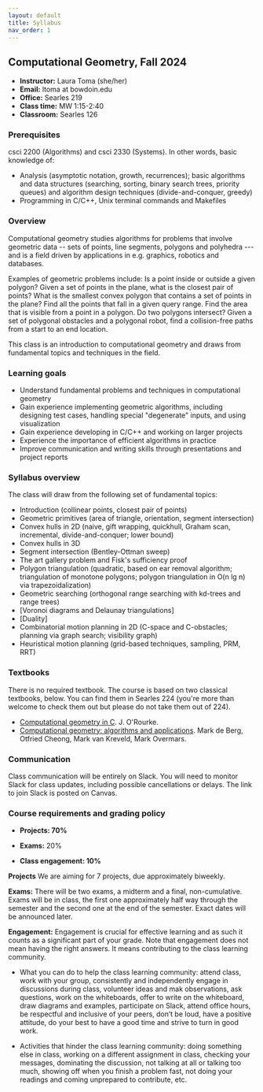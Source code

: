 ```yaml
---
layout: default 
title: Syllabus
nav_order: 1
---
```


## Computational Geometry, Fall  2024



- __Instructor:__ Laura Toma (she/her)
- __Email:__  ltoma at bowdoin.edu
- __Office:__ Searles 219
- __Class time:__  MW 1:15-2:40
- __Classroom:__  Searles  126 


### Prerequisites

csci 2200 (Algorithms) and csci 2330 (Systems). In other words, basic knowledge of:

- Analysis (asymptotic notation, growth, recurrences); basic algorithms and data structures (searching, sorting, binary search trees, priority queues) and algorithm design techniques (divide-and-conquer, greedy)
- Programming in C/C++, Unix terminal commands and Makefiles


### Overview

Computational geometry studies algorithms for problems that involve
geometric data -- sets of points, line segments, polygons and
polyhedra --- and is a field driven by applications in e.g. graphics,
robotics and databases. 

Examples of geometric problems include:
Is a point inside or outside a given polygon? Given a set of points in
the plane, what is the closest pair of points? What is the smallest
convex polygon that contains a set of points in the plane?  Find
all the points that fall in a given query range. Find the area that is visible from
a point in a polygon.   Do two polygons intersect? Given a set of polygonal obstacles and a polygonal robot, find a collision-free paths from a start to an end location. 

This class is an introduction to computational geometry and draws from fundamental topics and
techniques in the field.

### Learning goals 

- Understand  fundamental problems and techniques in computational geometry
- Gain experience implementing geometric algorithms, including designing test cases, handling special "degenerate" inputs, and using visualization
- Gain experience developing in C/C++  and working on larger projects 
- Experience the importance of efficient algorithms in practice 
- Improve communication and writing skills through presentations and project reports


### Syllabus overview

The class will draw from the following set of fundamental topics: 

- Introduction (collinear points, closest pair of points)
- Geometric primitives (area of triangle, orientation, segment intersection)
- Convex hulls in 2D  (naive, gift wrapping, quickhull, Graham scan, incremental, divide-and-conquer; lower bound)
- Convex hulls in 3D
- Segment intersection (Bentley-Ottman sweep)
- The art gallery problem and Fisk's sufficiency proof
- Polygon triangulation (quadratic, based on ear removal algorithm;  triangulation of monotone polygons; polygon triangulation in O(n lg n) via trapezoidalization)
- Geometric searching (orthogonal range searching with kd-trees and range trees)
- [Voronoi diagrams and Delaunay triangulations]
- [Duality]
- Combinatorial motion planning in 2D (C-space and C-obstacles; planning via graph search; visibility graph)
- Heuristical motion planning (grid-based techniques, sampling, PRM, RRT)


 
### Textbooks

There is no required textbook. The course is based on two classical textbooks, below. You can find them in Searles 224 (you're more than welcome to check them out but please do not take them out of 224).

- [Computational geometry in C](https://www.amazon.com/Computational-Geometry-Cambridge-Theoretical-Computer/dp/0521649765/ref=sr_1_3?ie=UTF8&qid=1389985599&sr=8-3&keywords=computational+geometry). J. O'Rourke.
- [Computational geometry: algorithms and applications](https://www.amazon.com/Computational-Geometry-Applications-Mark-Berg/dp/3540779736/ref=pd_bxgy_b_img_z). Mark de Berg, Otfried Cheong, Mark van Kreveld, Mark Overmars.

### Communication

Class communication will be entirely on Slack. You will need to
monitor Slack for class updates, including possible cancellations or
delays. The link to join Slack is posted on Canvas.

     
 
### Course requirements  and grading policy



- __Projects: 70%__ 

- __Exams:__ 20%

- __Class engagement: 10%__


__Projects__  We are aiming for 7 projects, due approximately biweekly.

__Exams:__ There will be two exams, a midterm and a final,
non-cumulative. Exams will be in class, the first one approximately
half way through the semester and the second one at the end of the
semester. Exact dates will be announced later.


__Engagement:__ Engagement is crucial for effective learning and as such it
counts as a significant part of your grade. Note that engagement does not mean having the right answers. It means contributing to the class learning community.

- What you can do to help the class learning community: attend class, work with your group, consistently and independently engage in discussions during class, volunteer ideas and mak observations, ask questions, work on the whiteboards, offer to write on the whiteboard, draw diagrams and examples, participate on Slack, attend office hours, be respectful and inclusive of your peers, don’t be loud, have a positive attitude, do your best to have a good time and strive to turn in good work.

- Activities that hinder the class learning community: doing something else in class, working on a different assignment in class, checking your messages, dominating the discussion, not talking at all or talking too much, showing off when you finish a problem fast, not doing your readings and coming unprepared to contribute, etc.



